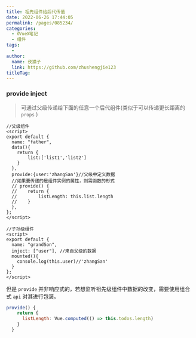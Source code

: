 ```yaml
---
title: 祖先组件给后代传值
date: 2022-06-26 17:44:05
permalink: /pages/085234/
categories:
  - 《Vue》笔记
  - 组件
tags:
  - 
author: 
  name: 夜猫子
  link: https://github.com/zhushengjie123
titleTag: 
---
```

### provide inject

> 可通过父级传递给下面的任意一个后代组件(类似于可以传递更长距离的 `props` )

~~~vue
//父级组件
<script>
export default {
  name: "father",
  data(){
  	return {
  		list:['list1','list2']
  	}
  },
  provide:{user:'zhangSan'}//父级中定义数据
  //如果要传递的是组件实例的属性，则需函数的形式
  // provide() {
  // 	return {
  //     	listLength: this.list.length
  //  	}
  },
};
</script>
~~~

~~~vue
//子孙级组件
<script>
export default {
  name: "grandSon",
  inject: ["user"], //来自父级的数据
  mounted(){
  	console.log(this.user)//'zhangSan'
  }
};
</script>
~~~

但是 `provide` 并非响应式的，若想监听祖先级组件中数据的改变，需要使用组合式 `api` 对其进行包装。

~~~js
provide() {
    return {
      listLength: Vue.computed(() => this.todos.length)
    }
  }
~~~

